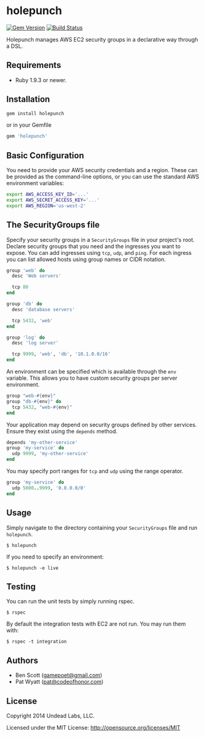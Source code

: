 # holepunch
[![Gem Version](https://badge.fury.io/rb/holepunch.svg)](http://badge.fury.io/rb/holepunch)
[![Build Status](https://travis-ci.org/undeadlabs/holepunch.svg?branch=master)](https://travis-ci.org/undeadlabs/holepunch)

Holepunch manages AWS EC2 security groups in a declarative way through a DSL.

## Requirements

- Ruby 1.9.3 or newer.

## Installation

```bash
gem install holepunch
```

or in your Gemfile

```ruby
gem 'holepunch'
```

## Basic Configuration

You need to provide your AWS security credentials and a region. These can be
provided as the command-line options, or you can use the standard AWS
environment variables:

```bash
export AWS_ACCESS_KEY_ID='...'
export AWS_SECRET_ACCESS_KEY='...'
export AWS_REGION='us-west-2'
```

## The SecurityGroups file

Specify your security groups in a `SecurityGroups` file in your project's root.
Declare security groups that you need and the ingresses you want to expose. You
can add ingresses using `tcp`, `udp`, and `ping`. For each ingress you can list
allowed hosts using group names or CIDR notation.

```ruby
group 'web' do
  desc 'Web servers'

  tcp 80
end

group 'db' do
  desc 'database servers'

  tcp 5432, 'web'
end

group 'log' do
  desc 'log server'

  tcp 9999, 'web', 'db', '10.1.0.0/16'
end
```

An environment can be specified which is available through the `env` variable.
This allows you to have custom security groups per server environment.

```ruby
group "web-#{env}"
group "db-#{env}" do
  tcp 5432, "web-#{env}"
end
```

Your application may depend on security groups defined by other services. Ensure
they exist using the `depends` method.

```ruby
depends 'my-other-service'
group 'my-service' do
  udp 9999, 'my-other-service'
end
```

You may specify port ranges for `tcp` and `udp` using the range operator.

```ruby
group 'my-service' do
  udp 5000..9999, '0.0.0.0/0'
end
```

## Usage

Simply navigate to the directory containing your `SecurityGroups` file and run `holepunch`.

```
$ holepunch
```

If you need to specify an environment:

```
$ holepunch -e live
```

## Testing

You can run the unit tests by simply running rspec.

```
$ rspec
```

By default the integration tests with EC2 are not run. You may run them with:

```
$ rspec -t integration
```

## Authors

- Ben Scott (gamepoet@gmail.com)
- Pat Wyatt (pat@codeofhonor.com)

## License

Copyright 2014 Undead Labs, LLC.

Licensed under the MIT License: http://opensource.org/licenses/MIT
